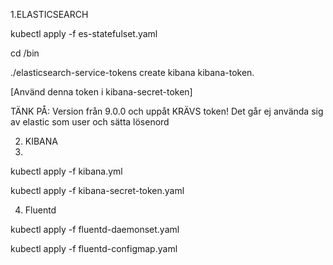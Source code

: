 1.ELASTICSEARCH

kubectl apply -f es-statefulset.yaml

cd /bin

./elasticsearch-service-tokens create kibana kibana-token.

[Använd denna token i kibana-secret-token]

TÄNK PÅ:
Version från 9.0.0 och uppåt KRÄVS token! Det går ej använda sig av elastic som user och sätta lösenord

2. KIBANA
3. 
kubectl apply -f kibana.yml

kubectl apply -f kibana-secret-token.yaml

4. Fluentd
   
kubectl apply -f fluentd-daemonset.yaml

kubectl apply -f fluentd-configmap.yaml

